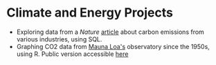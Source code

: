 # Climate and Energy Projects

- Exploring data from a _Nature_ [article](https://www.nature.com/articles/s41597-022-01178-9) about carbon emissions from various industries, using SQL. 
- Graphing CO2 data from [Mauna Loa's](https://gml.noaa.gov/ccgg/trends/) observatory since the 1950s, using R. Public version accessible [here](https://matthewdgroves.shinyapps.io/CarbonDioxidePlot/)
